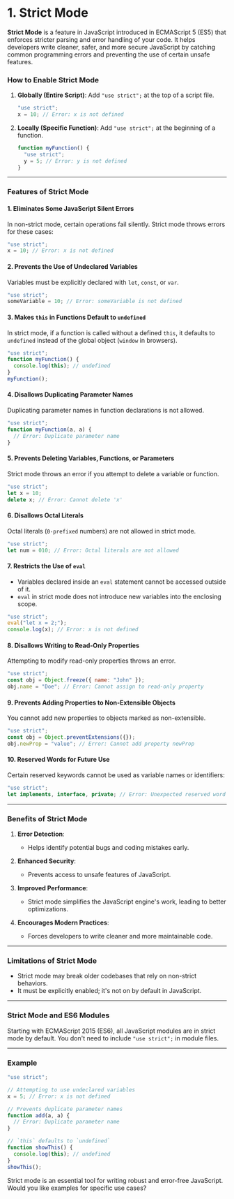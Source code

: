 # 1. Strict Mode

**Strict Mode** is a feature in JavaScript introduced in ECMAScript 5 (ES5) that enforces stricter parsing and error handling of your code. It helps developers write cleaner, safer, and more secure JavaScript by catching common programming errors and preventing the use of certain unsafe features.

### **How to Enable Strict Mode**

1. **Globally (Entire Script)**:
   Add `"use strict";` at the top of a script file.

   ```javascript
   "use strict";
   x = 10; // Error: x is not defined
   ```

2. **Locally (Specific Function)**:
   Add `"use strict";` at the beginning of a function.
   ```javascript
   function myFunction() {
     "use strict";
     y = 5; // Error: y is not defined
   }
   ```

---

### **Features of Strict Mode**

#### 1. **Eliminates Some JavaScript Silent Errors**

In non-strict mode, certain operations fail silently. Strict mode throws errors for these cases:

```javascript
"use strict";
x = 10; // Error: x is not defined
```

#### 2. **Prevents the Use of Undeclared Variables**

Variables must be explicitly declared with `let`, `const`, or `var`.

```javascript
"use strict";
someVariable = 10; // Error: someVariable is not defined
```

#### 3. **Makes `this` in Functions Default to `undefined`**

In strict mode, if a function is called without a defined `this`, it defaults to `undefined` instead of the global object (`window` in browsers).

```javascript
"use strict";
function myFunction() {
  console.log(this); // undefined
}
myFunction();
```

#### 4. **Disallows Duplicating Parameter Names**

Duplicating parameter names in function declarations is not allowed.

```javascript
"use strict";
function myFunction(a, a) {
  // Error: Duplicate parameter name
}
```

#### 5. **Prevents Deleting Variables, Functions, or Parameters**

Strict mode throws an error if you attempt to delete a variable or function.

```javascript
"use strict";
let x = 10;
delete x; // Error: Cannot delete 'x'
```

#### 6. **Disallows Octal Literals**

Octal literals (`0-prefixed` numbers) are not allowed in strict mode.

```javascript
"use strict";
let num = 010; // Error: Octal literals are not allowed
```

#### 7. **Restricts the Use of `eval`**

- Variables declared inside an `eval` statement cannot be accessed outside of it.
- `eval` in strict mode does not introduce new variables into the enclosing scope.

```javascript
"use strict";
eval("let x = 2;");
console.log(x); // Error: x is not defined
```

#### 8. **Disallows Writing to Read-Only Properties**

Attempting to modify read-only properties throws an error.

```javascript
"use strict";
const obj = Object.freeze({ name: "John" });
obj.name = "Doe"; // Error: Cannot assign to read-only property
```

#### 9. **Prevents Adding Properties to Non-Extensible Objects**

You cannot add new properties to objects marked as non-extensible.

```javascript
"use strict";
const obj = Object.preventExtensions({});
obj.newProp = "value"; // Error: Cannot add property newProp
```

#### 10. **Reserved Words for Future Use**

Certain reserved keywords cannot be used as variable names or identifiers:

```javascript
"use strict";
let implements, interface, private; // Error: Unexpected reserved word
```

---

### **Benefits of Strict Mode**

1. **Error Detection**:
   - Helps identify potential bugs and coding mistakes early.
2. **Enhanced Security**:
   - Prevents access to unsafe features of JavaScript.
3. **Improved Performance**:

   - Strict mode simplifies the JavaScript engine's work, leading to better optimizations.

4. **Encourages Modern Practices**:
   - Forces developers to write cleaner and more maintainable code.

---

### **Limitations of Strict Mode**

- Strict mode may break older codebases that rely on non-strict behaviors.
- It must be explicitly enabled; it's not on by default in JavaScript.

---

### **Strict Mode and ES6 Modules**

Starting with ECMAScript 2015 (ES6), all JavaScript modules are in strict mode by default. You don't need to include `"use strict";` in module files.

---

### **Example**

```javascript
"use strict";

// Attempting to use undeclared variables
x = 5; // Error: x is not defined

// Prevents duplicate parameter names
function add(a, a) {
  // Error: Duplicate parameter name
}

// `this` defaults to `undefined`
function showThis() {
  console.log(this); // undefined
}
showThis();
```

Strict mode is an essential tool for writing robust and error-free JavaScript. Would you like examples for specific use cases?
